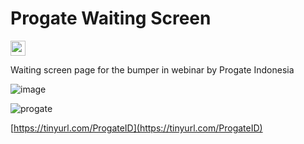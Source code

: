 # Progate Waiting Screen
<a href="https://opensource.org/license/mit"><img src="https://img.shields.io/badge/License-MIT-green?style=flat-square" height="24" /></a>

Waiting screen page for the bumper in webinar by Progate Indonesia

![image](https://github.com/user-attachments/assets/5996f5e4-c232-4698-a226-200be3297018)

![progate](https://github.com/user-attachments/assets/9f7db2ba-b9e6-4752-a41a-6ea72870780e)

[https://tinyurl.com/ProgateID](https://tinyurl.com/ProgateID)
